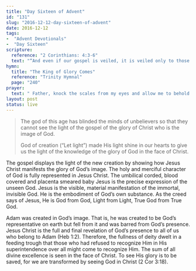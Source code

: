 ```yaml
---
title: "Day Sixteen of Advent"
id: "131"
slug: "2016-12-12-day-sixteen-of-advent"
date: 2016-12-12
tags:
-  "Advent Devotionals"
-  "Day Sixteen"
scripture:
  reference: "2 Corinthians: 4:3-6"
  text: "“And even if our gospel is veiled, it is veiled only to those who are perishing. In their case the god of this world has blinded the minds of the unbelievers, to keep them from seeing the light of the gospel of the glory of Christ, who is the image of God. For what we proclaim is not ourselves, but Jesus Christ as Lord, with ourselves as your servants for Jesus’ sake. For God, who said, ‘Let light shine out of darkness,’ has shone in our hearts to give the light of the knowledge of the glory of God in the face of Jesus Christ.”"
hymn:
  title: "The King of Glory Comes"
  reference: "Trinity Hymnal"
  page: "240"
prayer:
  text: " Father, knock the scales from my eyes and allow me to behold all of Your glory in the face of the Son, Jesus Christ, by the power of Your Spirit. Amen."
layout: post
status: live
---
```


> The god of this age has blinded the minds of unbelievers so that they cannot see the light of the gospel of the glory of Christ who is the image of God.
>
> God of creation (“Let light”) made His light shine in our hearts to give us the light of the knowledge of the glory of God in the face of Christ.

The gospel displays the light of the new creation by showing how Jesus Christ manifests the glory of God’s image. The holy and merciful character of God is fully represented in Jesus Christ. The umbilical corded, blood covered and placenta smeared baby Jesus is the precise expression of the unseen God. Jesus is the visible, material manifestation of the immortal, invisible God. He is the embodiment of God’s own substance. As the creed says of Jesus, He is God from God, Light from Light, True God from True God.

Adam was created in God’s image. That is, he was created to be God’s representative on earth but fell from it and was barred from God’s presence. Jesus Christ is the full and final revelation of God’s presence to all of us who belong to Adam (Heb 1:2). Therefore, the fullness of deity dwelt in a feeding trough that those who had refused to recognize Him in His superintendence over all might come to recognize Him. The sum of all divine excellence is seen in the face of Christ. To see His glory is to be saved, for we are transformed by seeing God in Christ (2 Cor 3:18).
